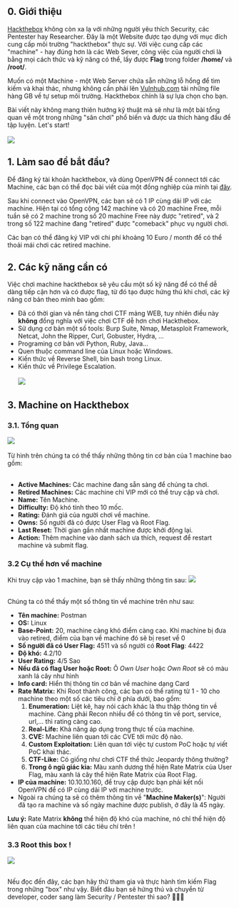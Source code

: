 ## 0. Giới thiệu
[Hackthebox](https://hackthebox.eu) không còn xa lạ với những người yêu thích Security, các Pentester hay Researcher. Đây là một Website được tạo dựng với mục đích cung cấp môi trường "hackthebox" thực sự. Với việc cung cấp các "machine" - hay đúng hơn là các Web Sever, công việc của người chơi là bằng mọi cách thức và kỹ năng có thể, lấy được **Flag** trong folder **/home/** và **/root/**.

Muốn có một Machine - một Web Server chứa sẵn những lỗ hổng để tìm kiếm và khai thác, nhưng không cần phải lên [Vulnhub.com](https://vulnhub.com) tải những file hàng GB về tự setup môi trường. Hackthebox chính là sự lựa chọn cho bạn.

Bài viết này không mang thiên hướng kỹ thuật mà sẽ như là một bài tổng quan về một trong những "sân chơi" phổ biến và được ưa thích hàng đầu để tập luyện. Let's start!<br><br>
![](https://images.viblo.asia/bc7423d9-a969-4722-8de4-1785deb6d2ff.png)



## 1. Làm sao để bắt đầu?

Để đăng ký tài khoản hackthebox, và dùng OpenVPN để connect tới các Machine, các bạn có thể đọc bài viết của một đồng nghiệp của mình tại [đây](https://viblo.asia/p/hackthebox-san-tap-cho-ai-muon-tro-thanh-hacker-1Je5EvEYKnL). 

Sau khi connect vào OpenVPN, các bạn sẽ có 1 IP cùng dải IP với các machine. Hiện tại có tổng cộng 142 machine và có 20 machine Free, mỗi tuần sẽ có 2 machine trong số 20 machine Free này được "retired", và 2 trong số 122 machine đang "retired" được "comeback" phục vụ người chơi.

Các bạn có thể đăng ký VIP với chi phí khoảng 10 Euro / month để có thể thoải mái chơi các retired machine.

## 2. Các kỹ năng cần có

Việc chơi machine hackthebox sẽ yêu cầu một số kỹ năng để có thể dễ dàng tiếp cận hơn và có được flag, từ đó tạo được hứng thú khi chơi, các kỹ năng cơ bản theo mình bao gồm: <br>
* Đã có thời gian và nền tảng chơi CTF mảng WEB, tuy nhiên điều này **không** đồng nghĩa với việc chơi CTF dễ hơn chơi Hackthebox.
* Sử dụng cơ bản một số tools: Burp Suite, Nmap, Metasploit Framework, Netcat, John the Ripper, Curl, Gobuster, Hydra, ...
* Programing cơ bản với Python, Ruby, Java...
* Quen thuộc command line của Linux hoặc Windows.
* Kiến thức về Reverse Shell, bin bash trong Linux.
* Kiến thức về Privilege Escalation.<br><br>
![](https://images.viblo.asia/445ab3a2-9291-4cee-b4a9-457c88ce2cee.gif)

## 3. Machine on Hackthebox
### 3.1. Tổng quan

![](https://images.viblo.asia/ffbe6956-52b7-4286-b4df-a5350620a552.png)
<br><br>
Từ hình trên chúng ta có thể thấy những thông tin cơ bản của 1 machine bao gồm: <br><br>
* **Active Machines:** Các machine đang sẵn sàng để chúng ta chơi.
* **Retired Machines:** Các machine chỉ VIP mới có thể truy cập và chơi.
* **Name:** Tên Machine.
* **Difficulty:** Độ khó tính theo 10 mốc.
* **Rating:** Đánh giá của người chơi về machine.
* **Owns:** Số người đã có được User Flag và Root Flag.
* **Last Reset:** Thời gian gần nhất machine được khởi động lại.
* **Action:** Thêm machine vào danh sách ưa thích, request để restart machine và submit flag.<br>
### 3.2 Cụ thể hơn về machine
Khi truy cập vào 1 machine, bạn sẽ thấy những thông tin sau:
![](https://images.viblo.asia/0a9841e1-965c-4033-ab61-73a88ba60d9e.png)

<br>Chúng ta có thể thấy một số thông tin về machine trên như sau:
* **Tên machine:** Postman
* **OS:** Linux
* **Base-Point:** 20, machine càng khó điểm càng cao. Khi machine bị đưa vào retired, điểm của bạn về machine đó sẽ bị reset về 0
* **Số người đã có User Flag:** 4511 và số người có **Root Flag**: 4422
* **Độ khó:** 4.2/10
* **User Rating:** 4/5 Sao
* **Nếu đã có flag User hoặc Root:** Ô *Own User* hoặc *Own Root* sẽ có màu xanh lá cây như hình
* **Info card:** Hiển thị thông tin cơ bản về machine dạng Card
* **Rate Matrix:** Khi Root thành công, các bạn có thể rating từ 1 - 10 cho machine theo một số các tiêu chí ở phía dưới, bao gồm:
    1. **Enumeration:** Liệt kê, hay nói cách khác là thu thập thông tin về machine. Càng phải Recon nhiều để có thông tin về port, service, url,... thì rating càng cao. 
    2. **Real-Life:** Khả năng áp dụng trong thực tế của machine.
    3. **CVE:** Machine liên quan tới các CVE tới mức độ nào.
    4. **Custom Exploitation:** Liên quan tới việc tự custom PoC hoặc tự viết PoC khai thác.
    5. **CTF-Like:** Có giống như chơi CTF thể thức Jeopardy thông thường?
    6. **Trong ô ngũ giác kia:** Màu xanh dương thể hiện Rate Matrix của User Flag, màu xanh lá cây thể hiện Rate Matrix của Root Flag.
* **IP của machine:** 10.10.10.160, để truy cập được bạn phải kết nối OpenVPN để có IP cùng dải IP với machine trước.
* Ngoài ra chúng ta sẽ có thêm thông tin về "**Machine Maker(s)**": Người đã tạo ra machine và số ngày machine được publish, ở đây là 45 ngày.

**Lưu ý:** Rate Matrix **không** thể hiện độ khó của machine, nó chỉ thể hiện độ liên quan của machine tới các tiêu chí trên !
### 3.3 Root this box !
![](https://images.viblo.asia/67ce5ad4-54fb-467f-b931-656fdf99901d.png)<br><br>

Nếu đọc đến đây, các bạn hãy thử tham gia và thực hành tìm kiếm Flag trong những "box" như vậy. Biết đâu bạn sẽ hứng thú và chuyển từ developer, coder sang làm Security / Pentester thì sao? :clap::clap::clap: